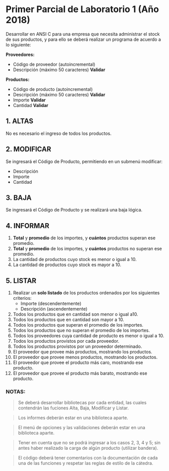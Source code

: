 # Primer Parcial de Laboratorio 1 (Año 2018)
Desarrollar en ANSI C para una empresa que necesita administrar el stock de sus productos, y para ello se deberá realizar un programa de acuerdo a lo siguiente:

__Proveedores:__
* Código de proveedor (autoincremental)
* Descripción (máximo 50 caracteres) __Validar__

__Productos:__
* Código de producto (autoincremental)
* Descripción (máximo 50 caracteres) __Validar__
* Importe __Validar__
* Cantidad __Validar__

## 1. ALTAS
No es necesario el ingreso de todos los productos.

## 2. MODIFICAR
Se ingresará el Código de Producto, permitiendo en un submenú modificar:
* Descripción
* Importe
* Cantidad

## 3. BAJA
Se ingresará el Código de Producto y se realizará una baja lógica.

## 4. INFORMAR
1. __Total__ y __promedio__ de los importes, y __cuántos__ productos superan ese promedio.
1. __Total__ y __promedio__ de los importes, y __cuántos__ productos no superan ese promedio.
1. La cantidad de productos cuyo stock es menor o igual a 10.
1. La cantidad de productos cuyo stock es mayor a 10.

## 5. LISTAR
1. Realizar un __solo listado__ de los productos ordenados por los siguientes criterios:
    * Importe (descendentemente)
    * Descripción (ascendentemente)
1. Todos los productos que en cantidad son menor o igual a10.
1. Todos los productos que en cantidad son mayor a 10.
1. Todos los productos que superan el promedio de los importes.
1. Todos los productos que no superan el promedio de los importes.
1. Todos los proveedores cuya cantidad de producto es menor o igual a 10.
1. Todos los productos provistos por cada proveedor.
1. Todos los productos provistos por un proveedor determinado.
1. El proveedor que provee más productos, mostrando los productos.
1. El proveedor que provee menos productos, mostrando los productos.
1. El proveedor que provee el producto más caro, mostrando ese producto.
1. El proveedor que provee el producto más barato, mostrando ese producto.

### NOTAS:
> Se deberá desarrollar bibliotecas por cada entidad, las cuales contendrán las fuciones Alta, Baja, Modificar y Listar.

> Los informes deberán estar en una biblioteca aparte.

> El menú de opciones y las validaciones deberán estar en una biblioteca aparte.

> Tener en cuenta que no se podrá ingresar a los casos 2, 3, 4 y 5; sin antes haber realizado la carga de algún producto (utilizar bandera).

> El código deberá tener comentarios con la documentación de cada una de las funciones y respetar las reglas de estilo de la cátedra.
